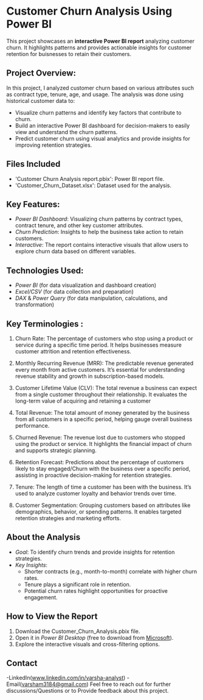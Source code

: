 # Customer Churn Analysis Using Power BI

This project showcases an **interactive Power BI report** analyzing customer churn. It highlights patterns and provides actionable insights for customer retention for buisnesses to retain their customers.

## Project Overview:
In this project, I analyzed customer churn based on various attributes such as contract type, tenure, age, and usage. The analysis was done using historical customer data to:
- Visualize churn patterns and identify key factors that contribute to churn.
- Build an interactive Power BI dashboard for decision-makers to easily view and understand the churn patterns.
- Predict customer churn using visual analytics and provide insights for improving retention strategies.

## Files Included
- 'Customer Churn Analysis report.pbix': Power BI report file.
- 'Customer_Churn_Dataset.xlsx': Dataset used for the analysis.

## Key Features:
- *Power BI Dashboard*: Visualizing churn patterns by contract types, contract tenure, and other key customer attributes.
- *Churn Prediction*: Insights to help the business take action to retain customers.
- *Interactive*: The report contains interactive visuals that allow users to explore churn data based on different variables.

## Technologies Used:
- *Power BI* (for data visualization and dashboard creation)
- *Excel/CSV* (for data collection and preparation)
- *DAX* & *Power Query* (for data manipulation, calculations, and transformation)

## Key Terminologies :
1. Churn Rate: 
The percentage of customers who stop using a product or service during a specific time period. It helps businesses measure customer attrition and retention effectiveness.

2. Monthly Recurring Revenue (MRR): 
The predictable revenue generated every month from active customers. It’s essential for understanding revenue stability and growth in subscription-based models.

3. Customer Lifetime Value (CLV): 
The total revenue a business can expect from a single customer throughout their relationship. It evaluates the long-term value of acquiring and retaining a customer

4. Total Revenue: 
The total amount of money generated by the business from all customers in a specific period, helping gauge overall business performance.

5. Churned Revenue: 
The revenue lost due to customers who stopped using the product or service. It highlights the financial impact of churn and supports strategic planning.

6. Retention Forecast: 
Predictions about the percentage of customers likely to stay engaged/Churn with the business over a specific period, assisting in proactive decision-making for retention strategies.

7. Tenure: 
The length of time a customer has been with the business. It’s used to analyze customer loyalty and behavior trends over time.

8. Customer Segmentation: 
Grouping customers based on attributes like demographics, behavior, or spending patterns. It enables targeted retention strategies and marketing efforts.

## About the Analysis
- *Goal*: To identify churn trends and provide insights for retention strategies.
- *Key Insights*:
  - Shorter contracts (e.g., month-to-month) correlate with higher churn rates.
  - Tenure plays a significant role in retention.
  - Potential churn rates highlight opportunities for proactive engagement.

## How to View the Report
1. Download the Customer_Churn_Analysis.pbix file.
2. Open it in *Power BI Desktop* (free to download from [Microsoft](https://powerbi.microsoft.com/)).
3. Explore the interactive visuals and cross-filtering options.

## Contact
-LinkedIn(www.linkedin.com/in/varsha-analyst)
-Email(varsham3184@gmail.com)
Feel free to reach out for further discussions/Questions or to Provide feedback about this project.
